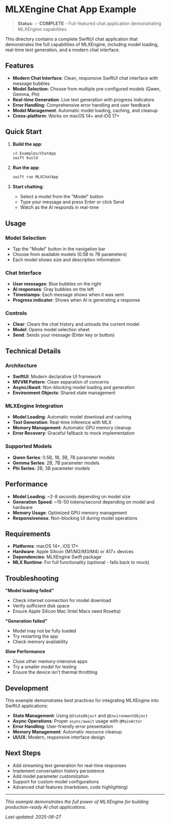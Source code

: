 # MLXEngine Chat App Example

> **Status**: ✅ **COMPLETE** - Full-featured chat application demonstrating MLXEngine capabilities

This directory contains a complete SwiftUI chat application that demonstrates the full capabilities of MLXEngine, including model loading, real-time text generation, and a modern chat interface.

## Features

- **Modern Chat Interface**: Clean, responsive SwiftUI chat interface with message bubbles
- **Model Selection**: Choose from multiple pre-configured models (Qwen, Gemma, Phi)
- **Real-time Generation**: Live text generation with progress indicators
- **Error Handling**: Comprehensive error handling and user feedback
- **Model Management**: Automatic model loading, caching, and cleanup
- **Cross-platform**: Works on macOS 14+ and iOS 17+

## Quick Start

1. **Build the app**:
   ```bash
   cd Examples/ChatApp
   swift build
   ```

2. **Run the app**:
   ```bash
   swift run MLXChatApp
   ```

3. **Start chatting**:
   - Select a model from the "Model" button
   - Type your message and press Enter or click Send
   - Watch as the AI responds in real-time

## Usage

### Model Selection
- Tap the "Model" button in the navigation bar
- Choose from available models (0.5B to 7B parameters)
- Each model shows size and description information

### Chat Interface
- **User messages**: Blue bubbles on the right
- **AI responses**: Gray bubbles on the left
- **Timestamps**: Each message shows when it was sent
- **Progress indicator**: Shows when AI is generating a response

### Controls
- **Clear**: Clears the chat history and unloads the current model
- **Model**: Opens model selection sheet
- **Send**: Sends your message (Enter key or button)

## Technical Details

### Architecture
- **SwiftUI**: Modern declarative UI framework
- **MVVM Pattern**: Clean separation of concerns
- **Async/Await**: Non-blocking model loading and generation
- **Environment Objects**: Shared state management

### MLXEngine Integration
- **Model Loading**: Automatic model download and caching
- **Text Generation**: Real-time inference with MLX
- **Memory Management**: Automatic GPU memory cleanup
- **Error Recovery**: Graceful fallback to mock implementation

### Supported Models
- **Qwen Series**: 0.5B, 1B, 3B, 7B parameter models
- **Gemma Series**: 2B, 7B parameter models  
- **Phi Series**: 2B, 3B parameter models

## Performance

- **Model Loading**: ~2-8 seconds depending on model size
- **Generation Speed**: ~15-50 tokens/second depending on model and hardware
- **Memory Usage**: Optimized GPU memory management
- **Responsiveness**: Non-blocking UI during model operations

## Requirements

- **Platforms**: macOS 14+, iOS 17+
- **Hardware**: Apple Silicon (M1/M2/M3/M4) or A17+ devices
- **Dependencies**: MLXEngine Swift package
- **MLX Runtime**: For full functionality (optional - falls back to mock)

## Troubleshooting

**"Model loading failed"**
- Check internet connection for model download
- Verify sufficient disk space
- Ensure Apple Silicon Mac (Intel Macs need Rosetta)

**"Generation failed"**
- Model may not be fully loaded
- Try restarting the app
- Check memory availability

**Slow Performance**
- Close other memory-intensive apps
- Try a smaller model for testing
- Ensure the device isn't thermal throttling

## Development

This example demonstrates best practices for integrating MLXEngine into SwiftUI applications:

- **State Management**: Using `@StateObject` and `@EnvironmentObject`
- **Async Operations**: Proper `async/await` usage with `@MainActor`
- **Error Handling**: User-friendly error presentation
- **Memory Management**: Automatic resource cleanup
- **UI/UX**: Modern, responsive interface design

## Next Steps

- Add streaming text generation for real-time responses
- Implement conversation history persistence
- Add model parameter customization
- Support for custom model configurations
- Advanced chat features (markdown, code highlighting)

---

*This example demonstrates the full power of MLXEngine for building production-ready AI chat applications.*

*Last updated: 2025-06-27* 
